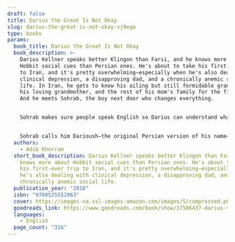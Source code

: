 ```yaml
---
draft: false
title: Darius the Great Is Not Okay
slug: darius-the-great-is-not-okay-vj9egw
type: books
params:
  book_title: Darius the Great Is Not Okay
  book_description: >-
    Darius Kellner speaks better Klingon than Farsi, and he knows more about
    Hobbit social cues than Persian ones. He's about to take his first-ever trip
    to Iran, and it's pretty overwhelming—especially when he's also dealing with
    clinical depression, a disapproving dad, and a chronically anemic social
    life. In Iran, he gets to know his ailing but still formidable grandfather,
    his loving grandmother, and the rest of his mom's family for the first time.
    And he meets Sohrab, the boy next door who changes everything.


    Sohrab makes sure people speak English so Darius can understand what's going on. He gets Darius an Iranian National Football Team jersey that makes him feel like a True Persian for the first time. And he understands that sometimes, best friends don't have to talk. Darius has never had a true friend before, but now he's spending his days with Sohrab playing soccer, eating rosewater ice cream, and sitting together for hours in their special place, a rooftop overlooking the Yazdi skyline.


    Sohrab calls him Darioush—the original Persian version of his name—and Darius has never felt more like himself than he does now that he's Darioush to Sohrab. When it's time to go home to America, he'll have to find a way to be Darioush on his own.
  authors:
    - Adib Khorram
  short_book_description: Darius Kellner speaks better Klingon than Farsi, and he
    knows more about Hobbit social cues than Persian ones. He's about to take
    his first-ever trip to Iran, and it's pretty overwhelming—especially when
    he's also dealing with clinical depression, a disapproving dad, and a
    chronically anemic social life.
  publication_year: "2018"
  isbn: "9780525552963"
  cover: https://images-na.ssl-images-amazon.com/images/S/compressed.photo.goodreads.com/books/1520460519i/37506437.jpg
  goodreads_link: https://www.goodreads.com/book/show/37506437-darius-the-great-is-not-okay
  languages:
    - English
  page_count: "316"
---
```

